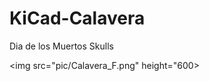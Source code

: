 # KiCad-Calavera
Dia de los Muertos Skulls


<img src="pic/Calavera_F.png"  height="600>


<img scr="pic/CalaveraM_F.png" height="600">


